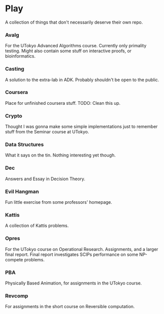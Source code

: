Play
====
A collection of things that don't necessarily deserve their own repo. 

### Avalg
For the UTokyo Advanced Algorithms course. Currently only primality testing. Might also contain some stuff on interactive proofs, or bioinformatics.

### Casting
A solution to the extra-lab in ADK. Probably shouldn't be open to the public.

### Coursera
Place for unfinished coursera stuff. TODO: Clean this up.

### Crypto
Thought I was gonna make some simple implementations just to remember stuff from the Seminar course at UTokyo.

### Data Structures
What it says on the tin. Nothing interesting yet though.

### Dec
Answers and Essay in Decision Theory.

### Evil Hangman
Fun little exercise from some professors' homepage.

### Kattis
A collection of Kattis problems.

### Opres
For the UTokyo course on Operational Research. Assignments, and a larger final report. Final report investigates SCIPs performance on some NP-compete problems.

### PBA
Physically Based Animation, for assignments in the UTokyo course.

### Revcomp
For assignments in the short course on Reversible computation.
